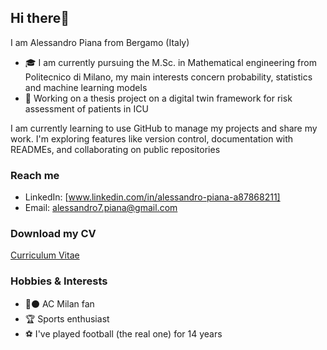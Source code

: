 ## Hi there👋

I am Alessandro Piana from Bergamo (Italy)
- 🎓 I am currently pursuing the M.Sc. in Mathematical engineering from Politecnico di Milano, my main interests concern probability, statistics and machine learning models
- 💼 Working on a thesis project on a digital twin framework for risk assessment of patients in ICU

I am currently learning to use GitHub to manage my projects and share my work. I'm exploring features like version control, documentation with READMEs, and collaborating on public repositories

### Reach me
- LinkedIn: [www.linkedin.com/in/alessandro-piana-a87868211]
- Email: alessandro7.piana@gmail.com

### Download my CV
[Curriculum Vitae]()

### Hobbies & Interests
- 🔴⚫ AC Milan fan
- 🏆 Sports enthusiast
- ⚽ I've played football (the real one) for 14 years

<!--
**alepiana/alepiana** is a ✨ _special_ ✨ repository because its `README.md` (this file) appears on your GitHub profile.

Here are some ideas to get you started:

- 🔭 I’m currently working on ...
- 🌱 I’m currently learning ...
- 👯 I’m looking to collaborate on ...
- 🤔 I’m looking for help with ...
- 💬 Ask me about ...
- 📫 How to reach me: ...
- 😄 Pronouns: ...
- ⚡ Fun fact: ...
-->
